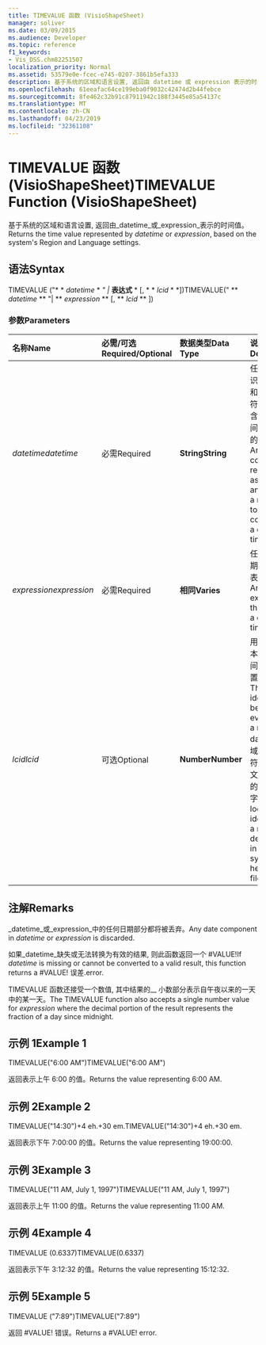 ```yaml
---
title: TIMEVALUE 函数 (VisioShapeSheet)
manager: soliver
ms.date: 03/09/2015
ms.audience: Developer
ms.topic: reference
f1_keywords:
- Vis_DSS.chm82251507
localization_priority: Normal
ms.assetid: 53579e0e-fcec-e745-0207-3861b5efa333
description: 基于系统的区域和语言设置, 返回由 datetime 或 expression 表示的时间值。
ms.openlocfilehash: 61eeafac64ce199eba0f9032c42474d2b44febce
ms.sourcegitcommit: 8fe462c32b91c87911942c188f3445e85a54137c
ms.translationtype: MT
ms.contentlocale: zh-CN
ms.lasthandoff: 04/23/2019
ms.locfileid: "32361108"
---
```

# <a name="timevalue-function-visioshapesheet"></a><span data-ttu-id="8b6fa-103">TIMEVALUE 函数 (VisioShapeSheet)</span><span class="sxs-lookup"><span data-stu-id="8b6fa-103">TIMEVALUE Function (VisioShapeSheet)</span></span>

<span data-ttu-id="8b6fa-104">基于系统的区域和语言设置, 返回由_datetime_或_expression_表示的时间值。</span><span class="sxs-lookup"><span data-stu-id="8b6fa-104">Returns the time value represented by  _datetime_ or  _expression_, based on the system's Region and Language settings.</span></span>
  
## <a name="syntax"></a><span data-ttu-id="8b6fa-105">语法</span><span class="sxs-lookup"><span data-stu-id="8b6fa-105">Syntax</span></span>

<span data-ttu-id="8b6fa-106">TIMEVALUE ("\* \* *datetime* \* *" |* **表达式** \* [, \* \* *lcid* \* \*])</span><span class="sxs-lookup"><span data-stu-id="8b6fa-106">TIMEVALUE(" \*\* *datetime* \*\* "| \*\* *expression* \*\* [, \*\* *lcid* \*\* ])</span></span> 
  
### <a name="parameters"></a><span data-ttu-id="8b6fa-107">参数</span><span class="sxs-lookup"><span data-stu-id="8b6fa-107">Parameters</span></span>

|<span data-ttu-id="8b6fa-108">**名称**</span><span class="sxs-lookup"><span data-stu-id="8b6fa-108">**Name**</span></span>|<span data-ttu-id="8b6fa-109">**必需/可选**</span><span class="sxs-lookup"><span data-stu-id="8b6fa-109">**Required/Optional**</span></span>|<span data-ttu-id="8b6fa-110">**数据类型**</span><span class="sxs-lookup"><span data-stu-id="8b6fa-110">**Data Type**</span></span>|<span data-ttu-id="8b6fa-111">**说明**</span><span class="sxs-lookup"><span data-stu-id="8b6fa-111">**Description**</span></span>|
|:-----|:-----|:-----|:-----|
| <span data-ttu-id="8b6fa-112">_datetime_</span><span class="sxs-lookup"><span data-stu-id="8b6fa-112">_datetime_</span></span> <br/> |<span data-ttu-id="8b6fa-113">必需</span><span class="sxs-lookup"><span data-stu-id="8b6fa-113">Required</span></span>  <br/> |<span data-ttu-id="8b6fa-114">**String**</span><span class="sxs-lookup"><span data-stu-id="8b6fa-114">**String**</span></span> <br/> | <span data-ttu-id="8b6fa-115">任何通常被识别为日期和时间的字符串或对包含日期和时间的单元格的引用。</span><span class="sxs-lookup"><span data-stu-id="8b6fa-115">Any string commonly recognized as a date and time or a reference to a cell containing a date and time.</span></span>  <br/> |
| <span data-ttu-id="8b6fa-116">_expression_</span><span class="sxs-lookup"><span data-stu-id="8b6fa-116">_expression_</span></span> <br/> |<span data-ttu-id="8b6fa-117">必需</span><span class="sxs-lookup"><span data-stu-id="8b6fa-117">Required</span></span>  <br/> |<span data-ttu-id="8b6fa-118">**相同**</span><span class="sxs-lookup"><span data-stu-id="8b6fa-118">**Varies**</span></span> <br/> | <span data-ttu-id="8b6fa-119">任何生成日期和时间的表达式。</span><span class="sxs-lookup"><span data-stu-id="8b6fa-119">Any expression that yields a date and time.</span></span>  <br/> |
| <span data-ttu-id="8b6fa-120">_lcid_</span><span class="sxs-lookup"><span data-stu-id="8b6fa-120">_lcid_</span></span> <br/> |<span data-ttu-id="8b6fa-121">可选</span><span class="sxs-lookup"><span data-stu-id="8b6fa-121">Optional</span></span>  <br/> |<span data-ttu-id="8b6fa-122">**Number**</span><span class="sxs-lookup"><span data-stu-id="8b6fa-122">**Number**</span></span> <br/> |<span data-ttu-id="8b6fa-123">用于计算非本地日期时间的区域设置标识符。</span><span class="sxs-lookup"><span data-stu-id="8b6fa-123">The locale identifier to be used in evaluating a nonlocal datetime.</span></span> <span data-ttu-id="8b6fa-124">区域设置标识符是系统头文件中描述的一个数字。</span><span class="sxs-lookup"><span data-stu-id="8b6fa-124">The locale identifier is a number described in the system header files.</span></span>  <br/> |
   
## <a name="remarks"></a><span data-ttu-id="8b6fa-125">注解</span><span class="sxs-lookup"><span data-stu-id="8b6fa-125">Remarks</span></span>

<span data-ttu-id="8b6fa-126">_datetime_或_expression_中的任何日期部分都将被丢弃。</span><span class="sxs-lookup"><span data-stu-id="8b6fa-126">Any date component in  _datetime_ or  _expression_ is discarded.</span></span> 
  
<span data-ttu-id="8b6fa-127">如果_datetime_缺失或无法转换为有效的结果, 则此函数返回一个 #VALUE!</span><span class="sxs-lookup"><span data-stu-id="8b6fa-127">If  _datetime_ is missing or cannot be converted to a valid result, this function returns a #VALUE!</span></span> <span data-ttu-id="8b6fa-128">误差.</span><span class="sxs-lookup"><span data-stu-id="8b6fa-128">error.</span></span> 
  
<span data-ttu-id="8b6fa-129">TIMEVALUE 函数还接受一个数值, 其中结果的__ 小数部分表示自午夜以来的一天中的某一天。</span><span class="sxs-lookup"><span data-stu-id="8b6fa-129">The TIMEVALUE function also accepts a single number value for  _expression_ where the decimal portion of the result represents the fraction of a day since midnight.</span></span> 
  
## <a name="example-1"></a><span data-ttu-id="8b6fa-130">示例 1</span><span class="sxs-lookup"><span data-stu-id="8b6fa-130">Example 1</span></span>

<span data-ttu-id="8b6fa-131">TIMEVALUE("6:00 AM")</span><span class="sxs-lookup"><span data-stu-id="8b6fa-131">TIMEVALUE("6:00 AM")</span></span>
  
<span data-ttu-id="8b6fa-132">返回表示上午 6:00 的值。</span><span class="sxs-lookup"><span data-stu-id="8b6fa-132">Returns the value representing 6:00 AM.</span></span>
  
## <a name="example-2"></a><span data-ttu-id="8b6fa-133">示例 2</span><span class="sxs-lookup"><span data-stu-id="8b6fa-133">Example 2</span></span>

<span data-ttu-id="8b6fa-134">TIMEVALUE("14:30")+4 eh.+30 em.</span><span class="sxs-lookup"><span data-stu-id="8b6fa-134">TIMEVALUE("14:30")+4 eh.+30 em.</span></span>
  
<span data-ttu-id="8b6fa-135">返回表示下午 7:00:00 的值。</span><span class="sxs-lookup"><span data-stu-id="8b6fa-135">Returns the value representing 19:00:00.</span></span>
  
## <a name="example-3"></a><span data-ttu-id="8b6fa-136">示例 3</span><span class="sxs-lookup"><span data-stu-id="8b6fa-136">Example 3</span></span>

<span data-ttu-id="8b6fa-137">TIMEVALUE("11 AM, July 1, 1997")</span><span class="sxs-lookup"><span data-stu-id="8b6fa-137">TIMEVALUE("11 AM, July 1, 1997")</span></span>
  
<span data-ttu-id="8b6fa-138">返回表示上午 11:00 的值。</span><span class="sxs-lookup"><span data-stu-id="8b6fa-138">Returns the value representing 11:00 AM.</span></span>
  
## <a name="example-4"></a><span data-ttu-id="8b6fa-139">示例 4</span><span class="sxs-lookup"><span data-stu-id="8b6fa-139">Example 4</span></span>

<span data-ttu-id="8b6fa-140">TIMEVALUE (0.6337)</span><span class="sxs-lookup"><span data-stu-id="8b6fa-140">TIMEVALUE(0.6337)</span></span>
  
<span data-ttu-id="8b6fa-141">返回表示下午 3:12:32 的值。</span><span class="sxs-lookup"><span data-stu-id="8b6fa-141">Returns the value representing 15:12:32.</span></span>
  
## <a name="example-5"></a><span data-ttu-id="8b6fa-142">示例 5</span><span class="sxs-lookup"><span data-stu-id="8b6fa-142">Example 5</span></span>

<span data-ttu-id="8b6fa-143">TIMEVALUE ("7:89")</span><span class="sxs-lookup"><span data-stu-id="8b6fa-143">TIMEVALUE("7:89")</span></span>
  
<span data-ttu-id="8b6fa-p103">返回 #VALUE! 错误。</span><span class="sxs-lookup"><span data-stu-id="8b6fa-p103">Returns a #VALUE! error.</span></span>
  


